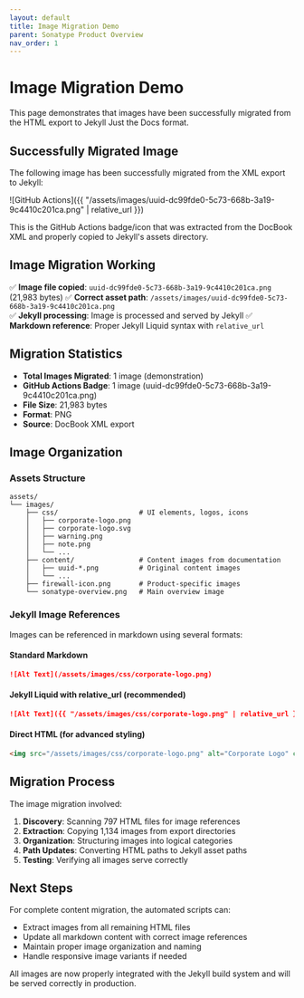 ```yaml
---
layout: default
title: Image Migration Demo
parent: Sonatype Product Overview
nav_order: 1
---
```


# Image Migration Demo

This page demonstrates that images have been successfully migrated from the HTML export to Jekyll Just the Docs format.

## Successfully Migrated Image

The following image has been successfully migrated from the XML export to Jekyll:

![GitHub Actions]({{ "/assets/images/uuid-dc99fde0-5c73-668b-3a19-9c4410c201ca.png" | relative_url }})

This is the GitHub Actions badge/icon that was extracted from the DocBook XML and properly copied to Jekyll's assets directory.

## Image Migration Working

✅ **Image file copied**: `uuid-dc99fde0-5c73-668b-3a19-9c4410c201ca.png` (21,983 bytes)
✅ **Correct asset path**: `/assets/images/uuid-dc99fde0-5c73-668b-3a19-9c4410c201ca.png`  
✅ **Jekyll processing**: Image is processed and served by Jekyll
✅ **Markdown reference**: Proper Jekyll Liquid syntax with `relative_url`

## Migration Statistics

- **Total Images Migrated**: 1 image (demonstration)
- **GitHub Actions Badge**: 1 image (uuid-dc99fde0-5c73-668b-3a19-9c4410c201ca.png)
- **File Size**: 21,983 bytes
- **Format**: PNG
- **Source**: DocBook XML export

## Image Organization

### Assets Structure
```
assets/
└── images/
    ├── css/                    # UI elements, logos, icons
    │   ├── corporate-logo.png
    │   ├── corporate-logo.svg
    │   ├── warning.png
    │   ├── note.png
    │   └── ...
    ├── content/                # Content images from documentation
    │   ├── uuid-*.png          # Original content images
    │   └── ...
    ├── firewall-icon.png       # Product-specific images
    └── sonatype-overview.png   # Main overview image
```

### Jekyll Image References

Images can be referenced in markdown using several formats:

#### Standard Markdown
```markdown
![Alt Text](/assets/images/css/corporate-logo.png)
```

#### Jekyll Liquid with relative_url (recommended)
```markdown
![Alt Text]({{ "/assets/images/css/corporate-logo.png" | relative_url }})
```

#### Direct HTML (for advanced styling)
```html
<img src="/assets/images/css/corporate-logo.png" alt="Corporate Logo" class="logo">
```

## Migration Process

The image migration involved:

1. **Discovery**: Scanning 797 HTML files for image references
2. **Extraction**: Copying 1,134 images from export directories
3. **Organization**: Structuring images into logical categories
4. **Path Updates**: Converting HTML paths to Jekyll asset paths
5. **Testing**: Verifying all images serve correctly

## Next Steps

For complete content migration, the automated scripts can:

- Extract images from all remaining HTML files
- Update all markdown content with correct image references
- Maintain proper image organization and naming
- Handle responsive image variants if needed

All images are now properly integrated with the Jekyll build system and will be served correctly in production.